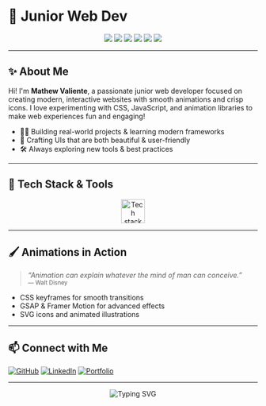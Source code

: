 # 🚀 Junior Web Dev 

<p align="center">
  <img src="https://img.shields.io/badge/HTML5-E34F26?style=for-the-badge&logo=html5&logoColor=white"/>
  <img src="https://img.shields.io/badge/CSS3-1572B6?style=for-the-badge&logo=css3&logoColor=white"/>
  <img src="https://img.shields.io/badge/JavaScript-F7DF1E?style=for-the-badge&logo=javascript&logoColor=black"/>
    <img src="https://img.shields.io/badge/Laravel-FF2D20?style=for-the-badge&logo=laravel&logoColor=white"/>
  <img src="https://img.shields.io/badge/C%23-239120?style=for-the-badge&logo=c-sharp&logoColor=white"/>
  <img src="https://img.shields.io/badge/VSCode-007ACC?style=for-the-badge&logo=visual-studio-code&logoColor=white"/>
</p>

---

## ✨ About Me

Hi! I'm **Mathew Valiente**, a passionate junior web developer focused on creating modern, interactive websites with smooth animations and crisp icons. I love experimenting with CSS, JavaScript, and animation libraries to make web experiences fun and engaging!

- 🧑‍💻 Building real-world projects & learning modern frameworks
- 🎨 Crafting UIs that are both beautiful & user-friendly
 - 🛠️ Always exploring new tools & best practices

---
 
## 🔧 Tech Stack & Tools

<div align="center">
  <img src="https://skillicons.dev/icons?i=html,css,js,react,git,laravel,cs,vscode" alt="Tech stack" height="48"/>
</div>

---

## 🖌️ Animations in Action

> _“Animation can explain whatever the mind of man can conceive.”_  
> <sub>— Walt Disney</sub>

- CSS keyframes for smooth transitions
- GSAP & Framer Motion for advanced effects
- SVG icons and animated illustrations

---

## 📫 Connect with Me

[![GitHub](https://img.shields.io/badge/GitHub-mat--devx-181717?style=flat-square&logo=github)](https://github.com/mat-devx)
[![LinkedIn](https://img.shields.io/badge/LinkedIn-Connect-blue?style=flat-square&logo=linkedin)](https://linkedin.com/in/mat-devx)
[![Portfolio](https://img.shields.io/badge/Portfolio-Visit-ff69b4?style=flat-square&logo=google-chrome)](https://your-portfolio-link)

---

<p align="center">
  <img src="https://readme-typing-svg.herokuapp.com?font=Fira+Code&weight=500&pause=1000&color=FFA500&center=true&vCenter=true&width=440&lines=printf(%22Hello,+World!%22);Code+eat+Sleep+with+mat-devx" alt="Typing SVG" />
</p>
